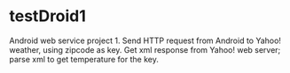 testDroid1
==========

Android web service project 1.
Send HTTP request from Android to Yahoo! weather, using zipcode as key.
Get xml response from Yahoo! web server; parse xml to get temperature for the key.

